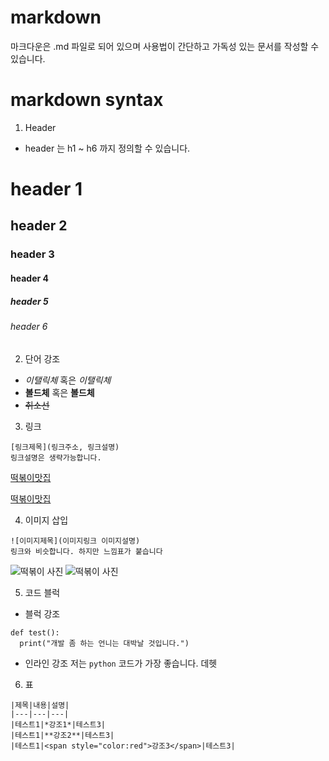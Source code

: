 # markdown
마크다운은 .md 파일로 되어 있으며 사용법이 간단하고 가독성 있는 문서를 작성할 수 있습니다.   

# markdown syntax
1. Header 
- header 는 h1 ~ h6 까지 정의할 수 있습니다. 
# header 1
## header 2
### header 3
#### header 4
##### header 5
###### header 6


2. 단어 강조
- *이탤릭체* 혹은 _이탤릭체_
- **볼드체** 혹은 __볼드체__
- ~~취소선~~


3. 링크
```
[링크제목](링크주소, 링크설명)
링크설명은 생략가능합니다.
```
[떡볶이맛집](https://www.google.com/maps?client=safari&sxsrf=ACYBGNTIM2dt70iZJcQJgMM28rHSLDmNQg:1578912335244&q=떡볶이맛집&uact=5&um=1&ie=UTF-8&sa=X&ved=0ahUKEwi1mL6hu4DnAhVtJaYKHZZtDV8Q_AUIDSgB)

[떡볶이맛집](https://www.google.com/maps?client=safari&sxsrf=ACYBGNTIM2dt70iZJcQJgMM28rHSLDmNQg:1578912335244&q=떡볶이맛집&uact=5&um=1&ie=UTF-8&sa=X&ved=0ahUKEwi1mL6hu4DnAhVtJaYKHZZtDV8Q_AUIDSgB, "떡볶이 맛집입니다.")


4. 이미지 삽입
```
![이미지제목](이미지링크 이미지설명)
링크와 비슷합니다. 하지만 느낌표가 붙습니다
```
![떡볶이 사진](https://t1.daumcdn.net/cfile/tistory/99B6C24C5CA6ACBD02)
![떡볶이 사진](https://t1.daumcdn.net/cfile/tistory/99B6C24C5CA6ACBD02 "떡볶이 사진이어라~")


5. 코드 블럭
- 블럭 강조
```
def test():
  print("개발 좀 하는 언니는 대박날 것입니다.")
```

- 인라인 강조
저는 ```python``` 코드가 가장 좋습니다. 데헷  


6. 표
```
|제목|내용|설명|
|---|---|---|
|테스트1|*강조1*|테스트3|
|테스트1|**강조2**|테스트3|
|테스트1|<span style="color:red">강조3</span>|테스트3|
```
